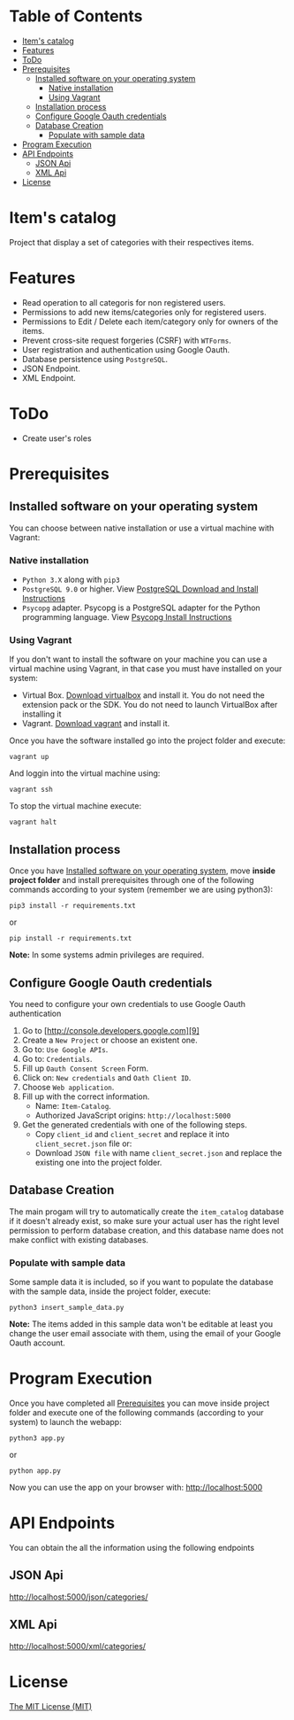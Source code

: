 # Table of Contents
* [Item's catalog](#items-catalog)
* [Features](#features)
* [ToDo](#todo)
* [Prerequisites](#prerequisites)
    * [Installed software on your operating system](#installed-software-on-your-operating-system)
        * [Native installation](#native-installation)
        * [Using Vagrant](#using-vagrant)
    * [Installation process](#installation-process)
    * [Configure Google Oauth credentials](#configure-google-oauth-credentials)
    * [Database Creation](#database-creation)
        * [Populate with sample data](#populate-with-sample-data)
* [Program Execution](#program-execution)
* [API Endpoints](#api-endpoints)
    * [JSON Api](#json-api)
    * [XML Api](#xml-api)
* [License](#license)

# Item's catalog
Project that display a set of categories with their respectives items.

# Features
 
* Read operation to all categoris for non registered users.
* Permissions to add new items/categories only for registered users.
* Permissions to Edit / Delete each item/category only for owners of the items.
* Prevent cross-site request forgeries (CSRF) with `WTForms`.
* User registration and authentication using Google Oauth.
* Database persistence using `PostgreSQL`.
* JSON Endpoint.
* XML Endpoint.

# ToDo
* Create user's roles

# Prerequisites

## Installed software on your operating system

You can choose between native installation or use a virtual machine with Vagrant: 

### Native installation
* `Python 3.X` along with `pip3`
* `PostgreSQL 9.0` or higher. View [PostgreSQL Download and Install Instructions][2]
* `Psycopg` adapter. Psycopg is a PostgreSQL adapter for the Python programming language.
 View [Psycopg Install Instructions][3]
 
### Using Vagrant
If you don't want to install the software on your machine you can use a virtual machine using Vagrant, in that case
you must have installed on your system:

* Virtual Box. [Download virtualbox][4] and install it. You do not need the extension pack or the SDK. 
You do not need to launch VirtualBox after installing it
* Vagrant. [Download vagrant][5] and install it.

Once you have the software installed go into the project folder and execute:

```
vagrant up
```

And loggin into the virtual machine using: 

```
vagrant ssh
```

To stop the virtual machine execute:

```
vagrant halt
```

## Installation process
Once you have [Installed software on your operating system](#installed-software-on-your-operating-system), move 
**inside project folder** and install prerequisites through one of the following commands according to your 
system (remember we are using python3):
    
```
pip3 install -r requirements.txt
```

or

```
pip install -r requirements.txt
```

**Note:** In some systems admin privileges are required.

## Configure Google Oauth credentials
You need to configure your own credentials to use Google Oauth authentication

1. Go to [http://console.developers.google.com][9]
1. Create a `New Project` or choose an existent one.
1. Go to: `Use Google APIs`.
1. Go to:  `Credentials`.
1. Fill up `Oauth Consent Screen` Form.
1. Click on: `New credentials` and `Oath Client ID`.
1. Choose `Web application`.
1. Fill up with the correct information.
    * Name: `Item-Catalog`.
    * Authorized JavaScript origins: `http://localhost:5000`
1. Get the generated credentials with one of the following steps.
    * Copy `client_id` and `client_secret` and replace it into `client_secret.json` file or:
    * Download `JSON file` with name `client_secret.json` and replace the existing one into the project folder.

## Database Creation
The main progam will try to automatically create the `item_catalog` database if it doesn't already exist, so make sure
your actual user has the right level permission to perform database creation, and this database name does not make 
conflict with existing databases.

### Populate with sample data
Some sample data it is included, so if you want to populate the database with the sample data, inside the project folder,
execute:

```
python3 insert_sample_data.py
```

**Note:** The items added in this sample data won't be editable at least you change the user email associate with them, 
using the email of your Google Oauth account.

# Program Execution
Once you have completed all [Prerequisites](#prerequisites) you can move inside project folder and execute 
one of the following commands (according to your system) to launch the webapp:

```
python3 app.py
```

or

```
python app.py
```

Now you can use the app on your browser with: [http://localhost:5000][6]

# API Endpoints

You can obtain the all the information using the following endpoints 

## JSON Api
[http://localhost:5000/json/categories/][7]

## XML Api
[http://localhost:5000/xml/categories/][8]

# License

[The MIT License (MIT)][1]

[1]: LICENSE
[2]: http://www.postgresql.org/download/
[3]: http://initd.org/psycopg/docs/install.html
[4]: https://www.virtualbox.org/wiki/Downloads
[5]: https://www.vagrantup.com/downloads
[6]: http://localhost:5000
[7]: http://localhost:5000/json/categories/
[8]: http://localhost:5000/xml/categories/
[9]: http://console.developers.google.com